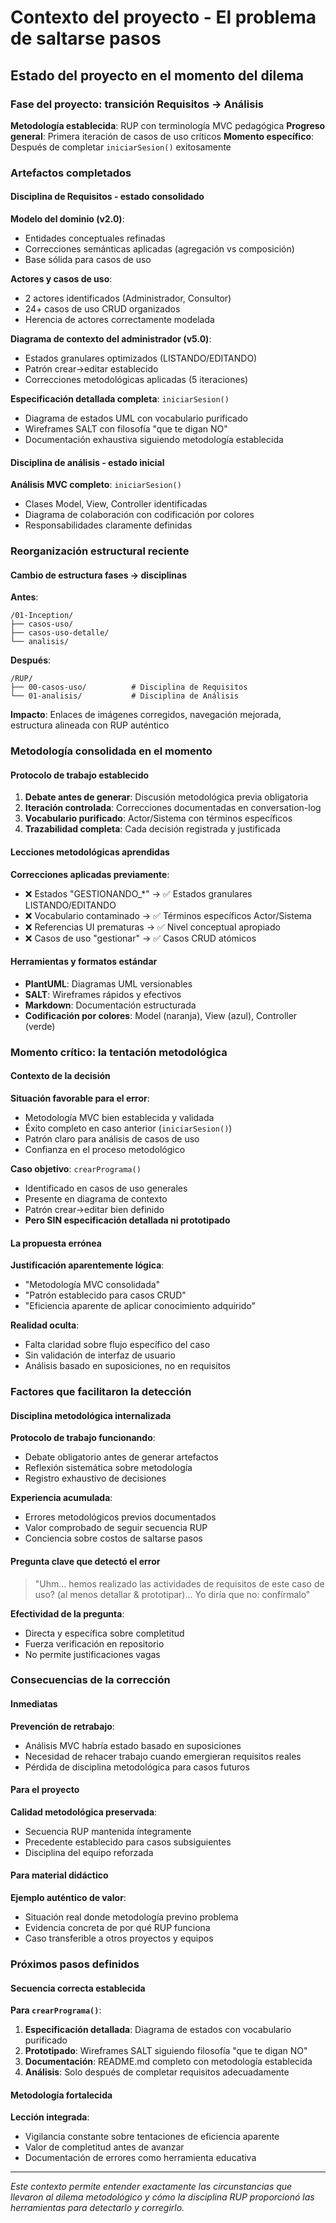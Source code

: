 # Contexto del proyecto - El problema de saltarse pasos

## Estado del proyecto en el momento del dilema

### Fase del proyecto: transición Requisitos → Análisis

**Metodología establecida**: RUP con terminología MVC pedagógica
**Progreso general**: Primera iteración de casos de uso críticos
**Momento específico**: Después de completar `iniciarSesion()` exitosamente

### Artefactos completados

#### Disciplina de Requisitos - estado consolidado

**Modelo del dominio (v2.0)**:
- Entidades conceptuales refinadas
- Correcciones semánticas aplicadas (agregación vs composición)
- Base sólida para casos de uso

**Actores y casos de uso**:
- 2 actores identificados (Administrador, Consultor)
- 24+ casos de uso CRUD organizados
- Herencia de actores correctamente modelada

**Diagrama de contexto del administrador (v5.0)**:
- Estados granulares optimizados (LISTANDO/EDITANDO)
- Patrón crear→editar establecido
- Correcciones metodológicas aplicadas (5 iteraciones)

**Especificación detallada completa**: `iniciarSesion()`
- Diagrama de estados UML con vocabulario purificado
- Wireframes SALT con filosofía "que te digan NO"
- Documentación exhaustiva siguiendo metodología establecida

#### Disciplina de análisis - estado inicial

**Análisis MVC completo**: `iniciarSesion()`
- Clases Model, View, Controller identificadas
- Diagrama de colaboración con codificación por colores
- Responsabilidades claramente definidas

### Reorganización estructural reciente

#### Cambio de estructura fases → disciplinas

**Antes**:
```
/01-Inception/
├── casos-uso/
├── casos-uso-detalle/
└── analisis/
```

**Después**:
```
/RUP/
├── 00-casos-uso/          # Disciplina de Requisitos
└── 01-analisis/           # Disciplina de Análisis
```

**Impacto**: Enlaces de imágenes corregidos, navegación mejorada, estructura alineada con RUP auténtico

### Metodología consolidada en el momento

#### Protocolo de trabajo establecido

1. **Debate antes de generar**: Discusión metodológica previa obligatoria
2. **Iteración controlada**: Correcciones documentadas en conversation-log
3. **Vocabulario purificado**: Actor/Sistema con términos específicos
4. **Trazabilidad completa**: Cada decisión registrada y justificada

#### Lecciones metodológicas aprendidas

**Correcciones aplicadas previamente**:
- ❌ Estados "GESTIONANDO_*" → ✅ Estados granulares LISTANDO/EDITANDO
- ❌ Vocabulario contaminado → ✅ Términos específicos Actor/Sistema
- ❌ Referencias UI prematuras → ✅ Nivel conceptual apropiado
- ❌ Casos de uso "gestionar" → ✅ Casos CRUD atómicos

#### Herramientas y formatos estándar

- **PlantUML**: Diagramas UML versionables
- **SALT**: Wireframes rápidos y efectivos
- **Markdown**: Documentación estructurada
- **Codificación por colores**: Model (naranja), View (azul), Controller (verde)

### Momento crítico: la tentación metodológica

#### Contexto de la decisión

**Situación favorable para el error**:
- Metodología MVC bien establecida y validada
- Éxito completo en caso anterior (`iniciarSesion()`)
- Patrón claro para análisis de casos de uso
- Confianza en el proceso metodológico

**Caso objetivo**: `crearPrograma()`
- Identificado en casos de uso generales
- Presente en diagrama de contexto
- Patrón crear→editar bien definido
- **Pero SIN especificación detallada ni prototipado**

#### La propuesta errónea

**Justificación aparentemente lógica**:
- "Metodología MVC consolidada"
- "Patrón establecido para casos CRUD"
- "Eficiencia aparente de aplicar conocimiento adquirido"

**Realidad oculta**:
- Falta claridad sobre flujo específico del caso
- Sin validación de interfaz de usuario
- Análisis basado en suposiciones, no en requisitos

### Factores que facilitaron la detección

#### Disciplina metodológica internalizada

**Protocolo de trabajo funcionando**:
- Debate obligatorio antes de generar artefactos
- Reflexión sistemática sobre metodología
- Registro exhaustivo de decisiones

**Experiencia acumulada**:
- Errores metodológicos previos documentados
- Valor comprobado de seguir secuencia RUP
- Conciencia sobre costos de saltarse pasos

#### Pregunta clave que detectó el error

> "Uhm... hemos realizado las actividades de requisitos de este caso de uso? (al menos detallar & prototipar)... Yo diría que no: confírmalo"

**Efectividad de la pregunta**:
- Directa y específica sobre completitud
- Fuerza verificación en repositorio
- No permite justificaciones vagas

### Consecuencias de la corrección

#### Inmediatas

**Prevención de retrabajo**:
- Análisis MVC habría estado basado en suposiciones
- Necesidad de rehacer trabajo cuando emergieran requisitos reales
- Pérdida de disciplina metodológica para casos futuros

#### Para el proyecto

**Calidad metodológica preservada**:
- Secuencia RUP mantenida íntegramente
- Precedente establecido para casos subsiguientes
- Disciplina del equipo reforzada

#### Para material didáctico

**Ejemplo auténtico de valor**:
- Situación real donde metodología previno problema
- Evidencia concreta de por qué RUP funciona
- Caso transferible a otros proyectos y equipos

### Próximos pasos definidos

#### Secuencia correcta establecida

**Para `crearPrograma()`**:
1. **Especificación detallada**: Diagrama de estados con vocabulario purificado
2. **Prototipado**: Wireframes SALT siguiendo filosofía "que te digan NO"
3. **Documentación**: README.md completo con metodología establecida
4. **Análisis**: Solo después de completar requisitos adecuadamente

#### Metodología fortalecida

**Lección integrada**:
- Vigilancia constante sobre tentaciones de eficiencia aparente
- Valor de completitud antes de avanzar
- Documentación de errores como herramienta educativa

---

*Este contexto permite entender exactamente las circunstancias que llevaron al dilema metodológico y cómo la disciplina RUP proporcionó las herramientas para detectarlo y corregirlo.*